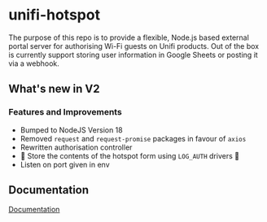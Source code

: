 # unifi-hotspot

The purpose of this repo is to provide a flexible, Node.js based external portal server for authorising Wi-Fi guests on Unifi products. Out of the box is currently support storing user information in Google Sheets or posting it via a webhook.

## What's new in V2

### Features and Improvements

- Bumped to NodeJS Version 18
- Removed `request` and `request-promise` packages in favour of `axios`
- Rewritten authorisation controller
- 🎉 Store the contents of the hotspot form using `LOG_AUTH` drivers 🎉
- Listen on port given in env

## Documentation

[Documentation](https://docs.unifi-hotspot.jamiewood.io)
